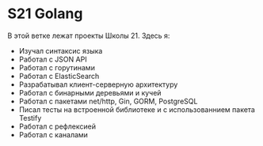 # S21 Golang

В этой ветке лежат проекты Школы 21. Здесь я:
- Изучал синтаксис языка
- Работал с JSON API
- Работал с горутинами
- Работал с ElasticSearch
- Разрабатывал клиент-серверную архитектуру
- Работал с бинарными деревьями и кучей
- Работал с пакетами net/http, Gin, GORM, PostgreSQL
- Писал тесты на встроенной библиотеке и с использованнием пакета Testify
- Работал с рефлексией
- Работал с каналами
